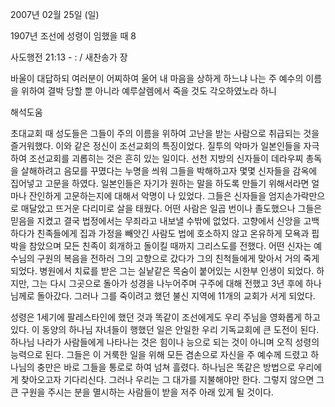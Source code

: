 2007년 02월 25일 (일)

1907년 조선에 성령이 임했을 때 8



사도행전 21:13 - : / 새찬송가  장


바울이 대답하되 여러분이 어찌하여 울어 내 마음을 상하게 하느냐 나는 주 예수의 이름을 위하여 결박 당할 뿐 아니라 예루살렘에서 죽을 것도 각오하였노라 하니

해석도움





초대교회 때 성도들은 그들이 주의 이름을 위하여 고난을 받는 사람으로 취급되는 것을 즐거워했다. 이와 같은 정신이 조선교회의 특징이었다. 질투의 악마가 일본인들을 자극하여 조선교회를 괴롭히는 것은 흔히 있는 일이다. 선천 지방의 신자들이 데라우찌 총독을 살해하려고 음모를 꾸몄다는 누명을 씌워 그들을 박해하고자 몇몇 신자들을 감옥에 집어넣고 고문을 하였다. 일본인들은 자기가 원하는 말을 하도록 만들기 위해서라면 얼마나 잔인하게 고문하는지에 대해서 악명이 나 있었다. 그들은 신자들을 엄지손가락만으로 매달았고 뜨거운 다리미로 살을 태웠다. 어떤 사람은 일곱 번이나 졸도했으나 그들은 믿음을 지켰고 결국 법정에서는 무죄라고 내보낼 수밖에 없었다. 고향에서 신앙을 고백하다가 친족들에게 집과 가정을 빼앗긴 사람도 법에 호소하지 않고 온유하게 모욕과 핍박을 참았으며 모든 친족이 회개하고 돌이킬 때까지 그리스도를 전했다. 어떤 신자는 예수님의 구원의 복음을 전하러 그의 고향으로 갔다가 그의 친척들에게 맞아서 거의 죽게 되었다. 병원에서 치료를 받은 그는 실낱같은 목숨이 붙어있는 시한부 인생이 되었다. 하지만, 그는 다시 그곳으로 돌아가 성경을 나누어주며 구주에 대해 전했고 3년 후에 하나님께로 돌아갔다. 그러나 그를 죽이려고 했던 불신 지역에 11개의 교회가 서게 되었다.

성령은 1세기에 팔레스타인에 했던 것과 똑같이 조선에게도 우리 주님을 영화롭게 하고 있다. 이 동양의 하나님 자녀들이 행했던 일은 안일한 우리 기독교회에 큰 도전이 된다. 하나님 나라가 사람들에게 나타나는 것은 힘이나 능으로 되는 것이 아니며 오직 성령의 능력으로 된다. 그들은 이 거룩한 일을 위해 모든 겸손으로 자신을 주 예수께 드렸고 하나님의 충만은 바로 그들을 통로로 하여 넘쳐 흘렸다. 하나님은 똑같은 방법으로 우리에게 찾아오고자 기다리신다. 그러나 우리는 그 대가를 지불해야만 한다. 그렇지 않으면 그 큰 구원을 주시는 분을 멸시하는 사람들이 받을 저주 아래 있게 될 것이다.